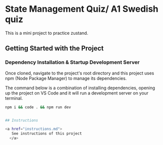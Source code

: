 
# State Management Quiz/ A1 Swedish quiz

This is a mini project to practice zustand. 

## Getting Started with the Project

### Dependency Installation & Startup Development Server

Once cloned, navigate to the project's root directory and this project uses npm (Node Package Manager) to manage its dependencies.

The command below is a combination of installing dependencies, opening up the project on VS Code and it will run a development server on your terminal.

```bash
npm i && code . && npm run dev


## Instructions

<a href="instructions.md">
   See instructions of this project
  </a>
